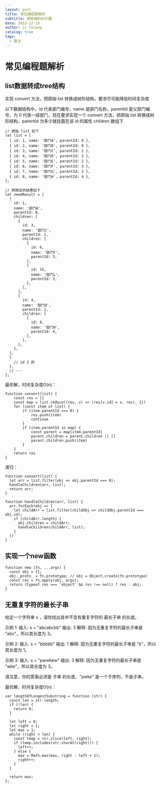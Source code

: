```yaml
---
layout: post
title: 常见编程题解析
subtitle: 探索编码的乐趣
date: 2023-12-18
author: Li Yucang
catalog: true
tags:
  - 算法
---
```


# 常见编程题解析

## list数据转成tree结构

实现 convert 方法，把原始 list 转换成树形结构，要求尽可能降低时间复杂度

以下数据结构中，id 代表部门编号，name 是部门名称，parentId 是父部门编号，为 0 代表一级部门，现在要求实现一个 convert 方法，把原始 list 转换成树形结构，parentId 为多少就挂载在该 id 的属性 children 数组下

```
// 原始 list 如下
let list = [
  { id: 1, name: '部门A', parentId: 0 },
  { id: 2, name: '部门B', parentId: 0 },
  { id: 3, name: '部门C', parentId: 1 },
  { id: 4, name: '部门D', parentId: 1 },
  { id: 5, name: '部门E', parentId: 2 },
  { id: 6, name: '部门F', parentId: 3 },
  { id: 7, name: '部门G', parentId: 2 },
  { id: 8, name: '部门H', parentId: 4 },
];

// 转换后的结果如下
let needResult = [
  {
    id: 1,
    name: '部门A',
    parentId: 0,
    children: [
      {
        id: 3,
        name: '部门C',
        parentId: 1,
        children: [
          {
            id: 6,
            name: '部门F',
            parentId: 3,
          },
          {
            id: 16,
            name: '部门L',
            parentId: 3,
          },
        ],
      },
      {
        id: 4,
        name: '部门D',
        parentId: 1,
        children: [
          {
            id: 8,
            name: '部门H',
            parentId: 4,
          },
        ],
      },
    ],
  },
  {
    // id 2 的
  },
  // ···
];
```

最优解，时间复杂度O(n)：

```
function convert(list) {
	const res = []
	const map = list.reduce((res, v) => (res[v.id] = v, res), {})
	for (const item of list) {
		if (item.parentId === 0) {
			res.push(item)
			continue
		}
		if (item.parentId in map) {
			const parent = map[item.parentId]
			parent.children = parent.children || []
			parent.children.push(item)
		}
	}
	return res
}
```

递归：

```
function convert(list) {
  let arr = list.filter(obj => obj.parentId === 0);
  handleChildren(arr, list);
  return arr;
}

function handleChildren(arr, list) {
  arr.forEach(obj => {
    let childArr = list.filter(childObj => childObj.parentId === obj.id);
    if (childArr.length) {
      obj.children = childArr;
      handleChildren(childArr, list);
    }
  })
}
```

## 实现一个new函数

```
function new (fn, ...args) {
  const obj = {};
  obj._proto_ = fn.prototype; // obj = Object.create(fn.prototype)
  const res = fn.apply(obj, args);
  return (typeof res === 'object' && res !== null) ? res : obj;
}
```

## 无重复字符的最长子串

给定一个字符串 s ，请你找出其中不含有重复字符的 最长子串 的长度。

示例 1:
输入: s = "abcabcbb"
输出: 3 
解释: 因为无重复字符的最长子串是 "abc"，所以其长度为 3。

示例 2:
输入: s = "bbbbb"
输出: 1
解释: 因为无重复字符的最长子串是 "b"，所以其长度为 1。

示例 3:
输入: s = "pwwkew"
输出: 3
解释: 因为无重复字符的最长子串是 "wke"，所以其长度为 3。

请注意，你的答案必须是 子串 的长度，"pwke" 是一个子序列，不是子串。

最优解，时间复杂度O(n)：

```
var lengthOfLongestSubstring = function (str) {
  const len = str.length;
  if (!len) {
    return 0;
  }

  let left = 0;
  let right = 1;
  let max = 1;
  while (right < len) {
    const temp = str.slice(left, right);
    if (temp.includes(str.charAt(right))) {
      left++;
    } else {
      max = Math.max(max, right - left + 1);
      right++;
    }
  }

  return max;
};

```